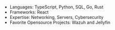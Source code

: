 - Languages: TypeScript, Python, SQL, Go, Rust
- Frameworks: React
- Expertise: Networking, Servers, Cybersecurity
- Favorite Opensource Projects: Wazuh and Jellyfin
